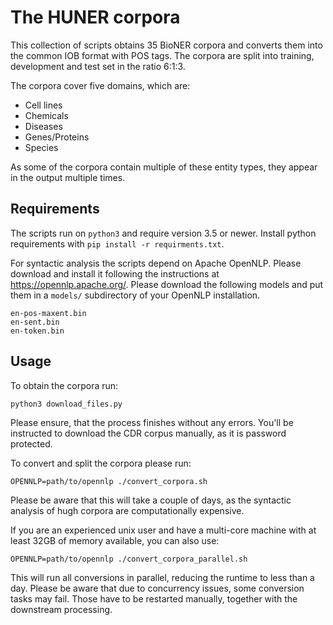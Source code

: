 # The HUNER corpora

This collection of scripts obtains 35 BioNER corpora and converts them into the common IOB format with POS tags. The corpora are split into training, development and test set in the ratio 6:1:3.

The corpora cover five domains, which are:
+ Cell lines
+ Chemicals
+ Diseases
+ Genes/Proteins
+ Species

As some of the corpora contain multiple of these entity types, they appear in the output multiple times.

## Requirements
The scripts run on `python3` and require version 3.5 or newer. Install python requirements with `pip install -r requirments.txt`.

For syntactic analysis the scripts depend on Apache OpenNLP. Please download and install it following the instructions at <https://opennlp.apache.org/>.
Please download the following models and put them in a `models/` subdirectory of your OpenNLP installation.
```
en-pos-maxent.bin
en-sent.bin
en-token.bin
```

## Usage
To obtain the corpora run:
```
python3 download_files.py
```
Please ensure, that the process finishes without any errors. You'll be instructed to download the CDR corpus manually, as it is password protected.

To convert and split the corpora please run:
```
OPENNLP=path/to/opennlp ./convert_corpora.sh
```
Please be aware that this will take a couple of days, as the syntactic analysis of hugh corpora are computationally expensive.

If you are an experienced unix user and have a multi-core machine with at least 32GB of memory available, you can also use:
```
OPENNLP=path/to/opennlp ./convert_corpora_parallel.sh
```
This will run all conversions in parallel, reducing the runtime to less than a day. Please be aware that due to concurrency issues, some conversion tasks may fail. Those have to be restarted manually, together with the downstream processing.
